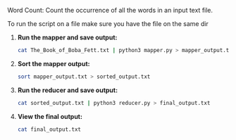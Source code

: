 Word Count: Count the occurrence of all the words in an input text file.

To run the script on a file make sure you have the file on the same dir

1. **Run the mapper and save output:**
   ```bash
   cat The_Book_of_Boba_Fett.txt | python3 mapper.py > mapper_output.txt
   ```

2. **Sort the mapper output:**
   ```bash
   sort mapper_output.txt > sorted_output.txt
   ```

3. **Run the reducer and save output:**
   ```bash
   cat sorted_output.txt | python3 reducer.py > final_output.txt
   ```

4. **View the final output:**
   ```bash
   cat final_output.txt
   ```